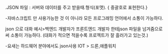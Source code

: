 
.JSON 파일
: 서버와 데이터를 주고 받을때.형식(포맷). 
{ 중괄호로 표현한다.}

-자바스크립트 만 사용가능한 것 이 아니라 
모든 프로그래밍 언어에서 소통이 가능하다.

json 으로 대화
예시>백엔드 개발자가 프론트엔드 개발자 한테json
파일을 넘겨줌으로써 소통이 가능하다.
(대화가 적으면 적을수록 프로젝트가 잘 흘러가고 있는것.)

-요새는 하드웨어 분야에서도 json사용
IOT > 드론,애플워치 
